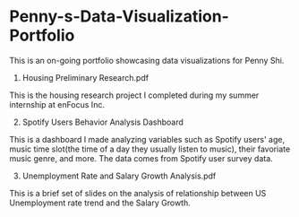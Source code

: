 # Penny-s-Data-Visualization-Portfolio
This is an on-going portfolio showcasing data visualizations for Penny Shi. 
1. Housing Preliminary Research.pdf

This is the housing research project I completed during my summer internship at enFocus Inc.

2. Spotify Users Behavior Analysis Dashboard

This is a dashboard I made analyzing variables such as Spotify users' age, music time slot(the time of a day they usually listen to music), their favoriate music genre, and more. The data comes from Spotify user survey data.

3. Unemployment Rate and Salary Growth Analysis.pdf

This is a brief set of slides on the analysis of relationship between US Unemployment rate trend and the Salary Growth. 
